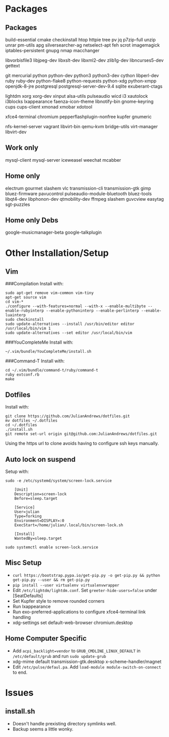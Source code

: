 Packages
========
Packages
--------
build-essential cmake checkinstall htop httpie tree pv jq p7zip-full unzip unrar pm-utils apg silversearcher-ag netselect-apt feh scrot imagemagick iptables-persistent gnupg nmap macchanger

libvorbisfile3 libjpeg-dev libxslt-dev libxml2-dev zlib1g-dev libncurses5-dev gettext

git mercurial python python-dev python3 python3-dev cython libperl-dev ruby ruby-dev python-flake8 python-requests python-xdg python-xmpp openjdk-8-jre postgresql postgresql-server-dev-9.4 sqlite exuberant-ctags

lightdm xorg xorg-dev xinput alsa-utils pulseaudio wicd i3 xautolock i3blocks lxappearance faenza-icon-theme libnotify-bin gnome-keyring cups cups-client xmonad xmobar xdotool

xfce4-terminal chromium pepperflashplugin-nonfree kupfer gnumeric

nfs-kernel-server vagrant libvirt-bin qemu-kvm bridge-utils virt-manager libvirt-dev

Work only
---------
mysql-client mysql-server iceweasel weechat mcabber

Home only
---------
electrum gourmet slashem vlc transmission-cli transmission-gtk gimp bluez-firmware pavucontrol pulseaudio-module-bluetooth bluez-tools libqt4-dev libphonon-dev qtmobility-dev ffmpeg slashem guvcview easytag sgt-puzzles

Home only Debs
----
google-musicmanager-beta google-talkplugin

Other Installation/Setup
========================
Vim
---

###Compilation
Install with:

    sudo apt-get remove vim-common vim-tiny
    apt-get source vim
    cd vim-*
    ./configure --with-features=normal --with-x --enable-multibyte --enable-rubyinterp --enable-pythoninterp --enable-perlinterp --enable-luainterp
    sudo checkinstall
    sudo update-alternatives --install /usr/bin/editor editor /usr/local/bin/vim 1
    sudo update-alternatives --set editor /usr/local/bin/vim

###YouCompleteMe
Install with:

    ~/.vim/bundle/YouCompleteMe/install.sh

###Command-T
Install with:

    cd ~/.vim/bundle/command-t/ruby/command-t
    ruby extconf.rb
    make

Dotfiles
--------
Install with:

    git clone https://github.com/JulianAndrews/dotfiles.git
    mv dotfiles ~/.dotfiles
    cd ~/.dotfiles
    ./install.sh
    git remote set-url origin git@github.com:JulianAndrews/dotfiles.git

Using the https url to clone avoids having to configure ssh keys manually.

Auto lock on suspend
------------------
Setup with:

    sudo -e /etc/systemd/system/screen-lock.service

        [Unit]
        Description=screen-lock
        Before=sleep.target

        [Service]
        User=julian
        Type=forking
        Environment=DISPLAY=:0
        ExecStart=/home/julian/.local/bin/screen-lock.sh

        [Install]
        WantedBy=sleep.target

    sudo systemctl enable screen-lock.service

Misc Setup
----------
* `curl https://bootstrap.pypa.io/get-pip.py -o get-pip.py && python get-pip.py --user && rm get-pip.py`
* `pip install --user virtualenv virtualenvwrapper`
* Edit `/etc/lightdm/lightdm.conf`. Set `greeter-hide-users=false` under [SeatDefaults]
* Set Kupfer style to remove rounded corners
* Run lxappearance
* Run exo-preferred-applications to configure xfce4-terminal link handling
* xdg-settings set default-web-browser chromium.desktop

Home Computer Specific
----------------------
* Add `acpi_backlight=vendor` to `GRUB_CMDLINE_LINUX_DEFAULT` in `/etc/default/grub` and run `sudo update-grub`
* xdg-mime default transmission-gtk.desktop x-scheme-handler/magnet
* Edit `/etc/pulse/defaul.pa`. Add `load-module module-switch-on-connect` to end.

Issues
======
install.sh
----------
* Doesn't handle prexisting directory symlinks well.
* Backup seems a little wonky.
